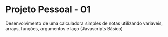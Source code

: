 # Projeto Pessoal - 01
Desenvolvimento de uma calculadora simples de notas utilizando variaveis, arrays, funções, argumentos e laço (Javascripts Básico)